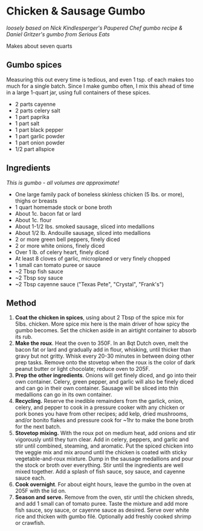 # Chicken & Sausage Gumbo 
_loosely based on Nick Kindlesperger's Paupered Chef gumbo recipe & Daniel Gritzer's gumbo from Serious Eats_  

Makes about seven quarts 

## Gumbo spices 

 Measuring this out every time is tedious, and even 1 tsp. of each makes too much for a single batch. Since I make gumbo often, I mix this ahead of time in a large 1-quart jar, using full containers of these spices.

- 2 parts cayenne
- 2 parts celery salt
- 1 part paprika
- 1 part salt
- 1 part black pepper
- 1 part garlic powder
- 1 part onion powder
- 1/2 part allspice

## Ingredients 
_This is gumbo - all volumes are approximate!_

- One large family pack of boneless skinless chicken (5 lbs. or more), thighs or breasts 
- 1 quart homemade stock or bone broth 
- About 1c. bacon fat or lard
- About 1c. flour
- About 1-1/2 lbs. smoked sausage, sliced into medallions 
- About 1/2 lb. Andouille sausage, sliced into medallions
- 2 or more green bell peppers, finely diced 
- 2 or more white onions, finely diced
- Over 1 lb. of celery heart, finely diced
- At least 8 cloves of garlic, microplaned or very finely chopped 
- 1 small can tomato puree or sauce
- ~2 Tbsp fish sauce
- ~2 Tbsp soy sauce
- ~2 Tbsp cayenne sauce ("Texas Pete", "Crystal", "Frank's")  

## Method 

1. **Coat the chicken in spices**, using about 2 Tbsp of the spice mix for 5lbs. chicken. More spice mix here is the main driver of how spicy the gumbo becomes. Set the chicken aside in an airtight container to absorb its rub.
2. **Make the roux**. Heat the oven to 350F. In an 8qt Dutch oven, melt the bacon fat or lard and gradually add in flour, whisking, until thicker than gravy but not gritty. Whisk every 20-30 minutes in between doing other prep tasks. Remove onto the stovetop when the roux is the color of dark peanut butter or light chocolate; reduce oven to 205F.
3. **Prep the other ingredients**. Onions will get finely diced, and go into their own container. Celery, green pepper, and garlic will also be finely diced and can go in their own container. Sausage will be sliced into thin medallions can go in its own container. 
4. **Recycling.** Reserve the inedible remainders from the garlick, onion, celery, and pepper to cook in a pressure cooker with any chicken or pork bones you have from other recipes; add kelp, dried mushrooms, and/or bonito flakes and pressure cook for ~1hr to make the bone broth for the next batch. 
5. **Stovetop mixing.** With the roux pot on medium heat, add onions and stir vigorously until they turn clear. Add in celery, peppers, and garlic and stir until combined, steaming, and aromatic. Put the spiced chicken into the veggie mix and mix around until the chicken is coated with sticky vegetable-and-roux mixture. Dump in the sausage medallions and pour the stock or broth over everything. Stir until the ingredients are well mixed together. Add a splash of fish sauce, soy sauce, and cayenne sauce each. 
6. **Cook overnight**. For about eight hours, leave the gumbo in the oven at 205F with the lid on.
7. **Season and serve.** Remove from the oven, stir until the chicken shreds, and add 1 small can of tomato puree. Taste the mixture and add more fish sauce, soy sauce, or cayenne sauce as desired. Serve over white rice and thicken with gumbo filé. Optionally add freshly cooked shrimp or crawfish.
